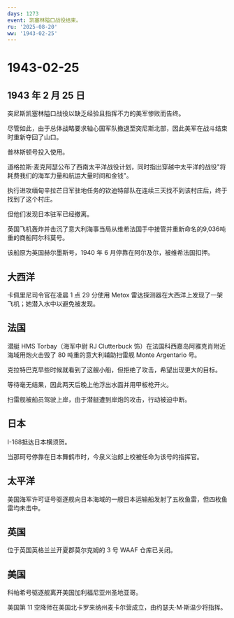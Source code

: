 ```yaml
---
days: 1273
event: 凯塞林隘口战役结束。
ru: '2025-08-20'
ww: '1943-02-25'
---
```


# 1943-02-25

## 1943 年 2 月 25 日

突尼斯凯塞林隘口战役以缺乏经验且指挥不力的美军惨败而告终。

尽管如此，由于总体战略要求轴心国军队撤退至突尼斯北部，因此美军在战斗结束时重新夺回了山口。

普林斯顿号投入使用。

道格拉斯·麦克阿瑟公布了西南太平洋战役计划，同时指出穿越中太平洋的战役"将耗费我们的海军力量和航运大量时间和金钱"。

执行进攻缅甸辛拉芒日军驻地任务的钦迪特部队在连续三天找不到该村庄后，终于找到了这个村庄。

但他们发现日本驻军已经撤离。

英国飞机轰炸并击沉了意大利海事当局从维希法国手中接管并重新命名的9,036吨重的商船阿尔科莫号。

该船原为英国赫尔墨斯号，1940 年 6 月停靠在阿尔及尔，被维希法国扣押。

## 大西洋

卡佩里尼司令官在凌晨 1 点 29 分使用 Metox
雷达探测器在大西洋上发现了一架飞机；她潜入水中以避免被发现。

## 法国

潜艇 HMS Torbay（海军中尉 RJ Clutterbuck
饰）在法国科西嘉岛阿雅克肖附近海域用炮火击毁了 80 吨重的意大利辅助扫雷舰
Monte Argentario 号。

克拉特巴克早些时候就看到了这艘小船，但拒绝了攻击，希望出现更大的目标。

等待毫无结果，因此两天后晚上他浮出水面并用甲板枪开火。

扫雷舰被船员驾驶上岸，由于潜艇遭到岸炮的攻击，行动被迫中断。

## 日本

I-168抵达日本横须贺。

当那珂号停靠在日本舞鹤市时，今泉义治郎上校被任命为该号的指挥官。

## 太平洋

美国海军许可证号驱逐舰向日本海域的一艘日本运输船发射了五枚鱼雷，但四枚鱼雷均未击中。

## 英国

位于英国英格兰兰开夏郡莫尔克姆的 3 号 WAAF 仓库已关闭。

## 美国

科帕希号驱逐舰离开美国加利福尼亚州圣地亚哥。

美国第 11
空降师在美国北卡罗来纳州麦卡尔营成立，由约瑟夫·M·斯温少将指挥。